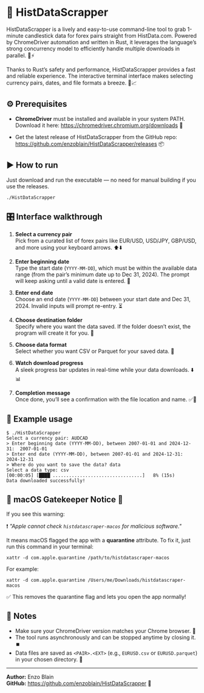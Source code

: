 # 🚀 HistDataScrapper

HistDataScrapper is a lively and easy-to-use command-line tool to grab 1-minute candlestick data for forex pairs straight from HistData.com. Powered by ChromeDriver automation and written in Rust, it leverages the language’s strong concurrency model to efficiently handle multiple downloads in parallel. 🦀⚡

Thanks to Rust’s safety and performance, HistDataScrapper provides a fast and reliable experience. The interactive terminal interface makes selecting currency pairs, dates, and file formats a breeze. 🎯📈

## ⚙️ Prerequisites

- **ChromeDriver** must be installed and available in your system PATH.  
  Download it here: https://chromedriver.chromium.org/downloads 🔗

- Get the latest release of HistDataScrapper from the GitHub repo:  
  https://github.com/enzoblain/HistDataScrapper/releases 📦

## ▶️ How to run

Just download and run the executable — no need for manual building if you use the releases.

```
./HistDataScrapper
```

## 🎛️ Interface walkthrough

1. **Select a currency pair**  
   Pick from a curated list of forex pairs like EUR/USD, USD/JPY, GBP/USD, and more using your keyboard arrows. ⬆️⬇️

2. **Enter beginning date**  
   Type the start date (`YYYY-MM-DD`), which must be within the available data range (from the pair’s minimum date up to Dec 31, 2024). The prompt will keep asking until a valid date is entered. 📅

3. **Enter end date**  
   Choose an end date (`YYYY-MM-DD`) between your start date and Dec 31, 2024. Invalid inputs will prompt re-entry. ⏳

4. **Choose destination folder**  
   Specify where you want the data saved. If the folder doesn’t exist, the program will create it for you. 📂

5. **Choose data format**  
   Select whether you want CSV or Parquet for your saved data. 💾

6. **Watch download progress**  
   A sleek progress bar updates in real-time while your data downloads. ⬇️📊

7. **Completion message**  
   Once done, you’ll see a confirmation with the file location and name. ✅🎉

## 📝 Example usage

```
$ ./HistDataScrapper
Select a currency pair: AUDCAD
> Enter beginning date (YYYY-MM-DD), between 2007-01-01 and 2024-12-31:  2007-01-01
> Enter end date (YYYY-MM-DD), between 2007-01-01 and 2024-12-31:        2024-12-31
> Where do you want to save the data? data
Select a data type: csv
[00:00:05] [████▏.................................]   8% (15s)
Data downloaded successfully!
```

## 🚨 macOS Gatekeeper Notice 🚨

If you see this warning:

❗ *"Apple cannot check `histdatascraper-macos` for malicious software."*

It means macOS flagged the app with a **quarantine** attribute. To fix it, just run this command in your terminal:

```
xattr -d com.apple.quarantine /path/to/histdatascraper-macos
```

For example:

```
xattr -d com.apple.quarantine /Users/me/Downloads/histdatascraper-macos
```

✅ This removes the quarantine flag and lets you open the app normally!

## 📌 Notes

- Make sure your ChromeDriver version matches your Chrome browser. 🔄  
- The tool runs asynchronously and can be stopped anytime by closing it. ⏹️  
- Data files are saved as `<PAIR>.<EXT>` (e.g., `EURUSD.csv` or `EURUSD.parquet`) in your chosen directory. 💼

---

**Author:** Enzo Blain  
**GitHub:** https://github.com/enzoblain/HistDataScrapper 🌟